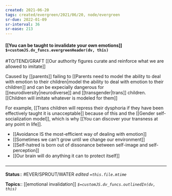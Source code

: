 ```yaml
---
created: 2021-06-20
tags: created/evergreen/2021/06/20, node/evergreen
sr-due: 2022-01-09
sr-interval: 36
sr-ease: 213
---
```


#### [[You can be taught to invalidate your own emotions]] `$=customJS.dv_funcs.evergreenHeader(dv, this)`

#TO/TEND/GRAFT  [[Our authority figures curate and reinforce what we are allowed to imitate]]

Caused by [[parents]] failing to [[Parents need to model the ability to deal with emotion to their children|model the ability to deal with emotion to their children]] and can be expecially dangerous for [[neurodiversity|neurodiverse]] and [[transgender|trans]] children. [[Children will imitate whatever is modeled for them]]

For example, [[Trans children will repress their dysphoria if they have been effectively taught it is unacceptable]] because of this and the [[Gender self-socialization model]], which is why [[You can discover your transness at any point in life]].

- [[Avoidance IS the most-efficient way of dealing with emotion]]
- [[Sometimes we can't grow until we change our environment]]
- [[Self-hatred is born out of dissonance between self-image and self-perception]]
- [[Our brain will do anything it can to protect itself]]

### <hr class="footnote"/>

**Status**:: #EVER/SPROUT/WATER 
*edited `=this.file.mtime`*

**Topics**:: [[emotional invalidation]] 
*`$=customJS.dv_funcs.outlinedIn(dv, this)`*

